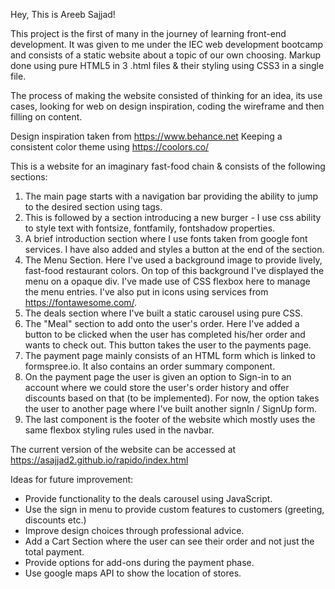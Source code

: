 Hey, This is Areeb Sajjad!

This project is the first of many in the journey of learning front-end development. 
It was given to me under the IEC web development bootcamp and consists of a static website about a topic of our own choosing.
Markup done using pure HTML5 in 3 .html files & their styling using CSS3 in a single file.

The process of making the website consisted of thinking for an idea, its use cases, looking for web on design inspiration, coding the wireframe and then filling on content.

Design inspiration taken from https://www.behance.net
Keeping a consistent color theme using https://coolors.co/

This is a website for an imaginary fast-food chain & consists of the following sections:

1. The main page starts with a navigation bar providing the ability to jump to the desired section using <a> tags.
2. This is followed by a section introducing a new burger - I use css ability to style text with fontsize, fontfamily, fontshadow properties.
3. A brief introduction section where I use fonts taken from google font services. I have also added and styles a button at the end of the section.
4. The Menu Section. Here I've used a background image to provide lively, fast-food restaurant colors. On top of this background I've displayed the menu on a opaque    div. I've made use of CSS flexbox here to manage the menu entries. I've also put in icons using services from https://fontawesome.com/.
5. The deals section where I've built a static carousel using pure CSS.
6. The "Meal" section to add onto the user's order. Here I've added a button to be clicked when the user has completed his/her order and wants to check out. This      button takes the user to the payments page.
7. The payment page mainly consists of an HTML form which is linked to formspree.io. It also contains an order summary component.
8. On the payment page the user is given an option to Sign-in to an account where we could store the user's order history and offer discounts based on that (to be      implemented). For now, the option takes the user to another page where I've built another signIn / SignUp form.
9. The last component is the footer of the website which mostly uses the same flexbox styling rules used in the navbar.
  
The current version of the website can be accessed at https://asajjad2.github.io/rapido/index.html
  
Ideas for future improvement:
  
  - Provide functionality to the deals carousel using JavaScript.
  - Use the sign in menu to provide custom features to customers (greeting, discounts etc.)
  - Improve design choices through professional advice.
  - Add a Cart Section where the user can see their order and not just the total payment.
  - Provide options for add-ons during the payment phase.
  - Use google maps API to show the location of stores.
